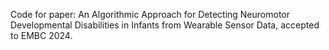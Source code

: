 Code for paper: An Algorithmic Approach for Detecting Neuromotor Developmental Disabilities in Infants from Wearable Sensor Data, accepted to EMBC 2024.
